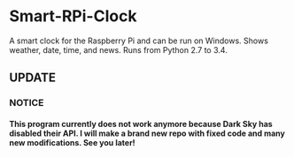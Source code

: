 # Smart-RPi-Clock
A smart clock for the Raspberry Pi and can be run on Windows. Shows weather, date, time, and news. Runs from Python 2.7 to 3.4.

## UPDATE


### NOTICE
#### This program currently does not work anymore because Dark Sky has disabled their API. I will make a brand new repo with fixed code and many new modifications. See you later!
